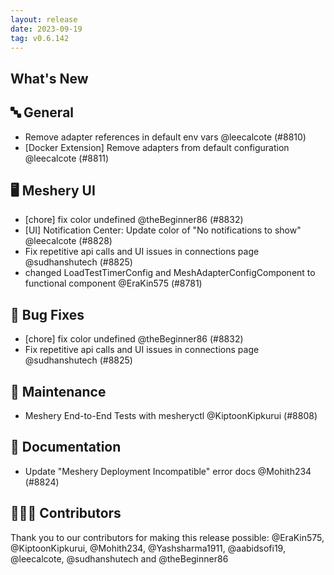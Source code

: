 ```yaml
---
layout: release
date: 2023-09-19
tag: v0.6.142
---
```


## What's New

## 🔤 General

- Remove adapter references in default env vars @leecalcote (#8810)
- [Docker Extension] Remove adapters from default configuration @leecalcote (#8811)

## 🖥 Meshery UI

- [chore] fix color undefined @theBeginner86 (#8832)
- [UI] Notification Center: Update color of "No notifications to show" @leecalcote (#8828)
- Fix repetitive api calls and UI issues in connections page @sudhanshutech (#8825)
- changed LoadTestTimerConfig and MeshAdapterConfigComponent to functional component @EraKin575 (#8781)

## 🐛 Bug Fixes

- [chore] fix color undefined @theBeginner86 (#8832)
- Fix repetitive api calls and UI issues in connections page @sudhanshutech (#8825)

## 🧰 Maintenance

- Meshery End-to-End Tests with mesheryctl @KiptoonKipkurui (#8808)

## 📖 Documentation

- Update "Meshery Deployment Incompatible" error docs @Mohith234 (#8824)

## 👨🏽‍💻 Contributors

Thank you to our contributors for making this release possible:
@EraKin575, @KiptoonKipkurui, @Mohith234, @Yashsharma1911, @aabidsofi19, @leecalcote, @sudhanshutech and @theBeginner86

